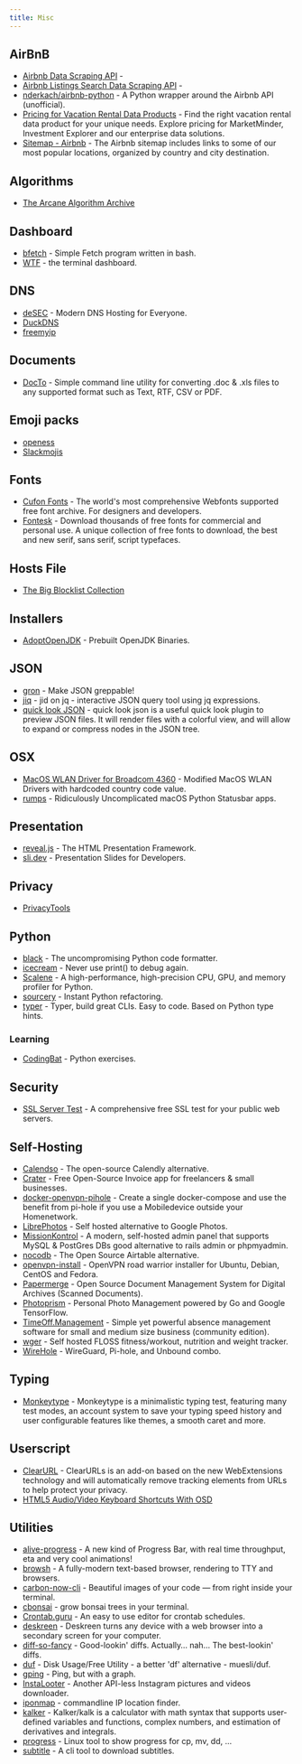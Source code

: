```yaml
---
title: Misc
---
```


## AirBnB
- [Airbnb Data Scraping API](https://www.airbnb.com/sitemaps/v2) -
- [Airbnb Listings Search Data Scraping API](https://www.airbnb.com/sitemaps/v2) -
- [nderkach/airbnb-python](https://www.airbnb.com/sitemaps/v2) - A Python wrapper around the Airbnb API (unofficial).
- [Pricing for Vacation Rental Data Products](https://www.airbnb.com/sitemaps/v2) - Find the right vacation rental data product for your unique needs. Explore pricing for MarketMinder, Investment Explorer and our enterprise data solutions.
- [Sitemap - Airbnb](https://www.airbnb.com/sitemaps/v2) - The Airbnb sitemap includes links to some of our most popular locations, organized by country and city destination.

## Algorithms
- [The Arcane Algorithm Archive](https://www.algorithm-archive.org)

## Dashboard
- [bfetch](https://gitlab.com/nautilor/bfetch) - Simple Fetch program written in bash.
- [WTF](https://wtfutil.com) - the terminal dashboard.

## DNS
- [deSEC](https://desec.io) - Modern DNS Hosting for Everyone.
- [DuckDNS](https://www.duckdns.org)
- [freemyip](https://www.freemyip.com)

## Documents
- [DocTo](https://github.com/tobya/DocTo) - Simple command line utility for converting .doc & .xls files to any supported format such as Text, RTF, CSV or PDF.

## Emoji packs
- [openess](https://emoji.openess.dev)
- [Slackmojis](https://slackmojis.com)

## Fonts
- [Cufon Fonts](https://www.cufonfonts.com/) - The world's most comprehensive Webfonts supported free font archive. For designers and developers.
- [Fontesk](https://fontesk.com/) - Download thousands of free fonts for commercial and personal use. A unique collection of free fonts to download, the best and new serif, sans serif, script typefaces.

## Hosts File
- [The Big Blocklist Collection](https://firebog.net)

## Installers
- [AdoptOpenJDK](https://adoptopenjdk.net) - Prebuilt OpenJDK Binaries.

## JSON
- [gron](https://github.com/tomnomnom/gron) - Make JSON greppable!
- [jiq](https://github.com/fiatjaf/jiq) - jid on jq - interactive JSON query tool using jq expressions.
- [quick look JSON](http://www.sagtau.com/quicklookjson.html) - quick look json is a useful quick look plugin to preview JSON files. It will render files with a colorful view, and will allow to expand or compress nodes in the JSON tree.

## OSX
- [MacOS WLAN Driver for Broadcom 4360](https://github.com/alessandro893/MacOS-WLAN-Driver) - Modified MacOS WLAN Drivers with hardcoded country code value.
- [rumps](https://github.com/jaredks/rumps) - Ridiculously Uncomplicated macOS Python Statusbar apps.

## Presentation
- [reveal.js](https://revealjs.com) - The HTML Presentation Framework.
- [sli.dev](https://sli.dev) - Presentation Slides for Developers.

## Privacy
- [PrivacyTools](https://www.privacytools.io)

## Python
- [black](https://github.com/psf/black) - The uncompromising Python code formatter.
- [icecream](https://github.com/gruns/icecream) - Never use print() to debug again.
- [Scalene](https://github.com/plasma-umass/scalene) - A high-performance, high-precision CPU, GPU, and memory profiler for Python.
- [sourcery](https://sourcery.ai) - Instant Python refactoring.
- [typer](https://github.com/tiangolo/typer) - Typer, build great CLIs. Easy to code. Based on Python type hints.

### Learning
- [CodingBat](https://codingbat.com/python) - Python exercises.


## Security
- [SSL Server Test](https://www.ssllabs.com/ssltest/) - A comprehensive free SSL test for your public web servers.

## Self-Hosting
- [Calendso](https://calendso.com) - The open-source Calendly alternative.
- [Crater](https://craterapp.com) - Free Open-Source Invoice app for freelancers & small businesses.
- [docker-openvpn-pihole](https://github.com/mr-bolle/docker-openvpn-pihole) - Create a single docker-compose and use the benefit from pi-hole if you use a Mobiledevice outside your Homenetwork.
- [LibrePhotos](https://github.com/LibrePhotos/librephotos) - Self hosted alternative to Google Photos.
- [MissionKontrol](https://github.com/Mission-Kontrol/MissionKontrol) - A modern, self-hosted admin panel that supports MySQL & PostGres DBs good alternative to rails admin or phpmyadmin.
- [nocodb](https://github.com/nocodb/nocodb) - The Open Source Airtable alternative.
- [openvpn-install](https://github.com/Nyr/openvpn-install) - OpenVPN road warrior installer for Ubuntu, Debian, CentOS and Fedora.
- [Papermerge](https://github.com/ciur/papermerge) - Open Source Document Management System for Digital Archives (Scanned Documents).
- [Photoprism](https://github.com/photoprism/photoprism) - Personal Photo Management powered by Go and Google TensorFlow.
- [TimeOff.Management](https://github.com/timeoff-management/timeoff-management-application) - Simple yet powerful absence management software for small and medium size business (community edition).
- [wger](https://github.com/wger-project/docker) - Self hosted FLOSS fitness/workout, nutrition and weight tracker.
- [WireHole](https://github.com/IAmStoxe/wirehole) - WireGuard, Pi-hole, and Unbound combo.

## Typing
- [Monkeytype](https://monkeytype.com) - Monkeytype is a minimalistic typing test, featuring many test modes, an account system to save your typing speed history and user configurable features like themes, a smooth caret and more.


## Userscript
- [ClearURL](https://github.com/ClearURLs/Addon/) - ClearURLs is an add-on based on the new WebExtensions technology and will automatically remove tracking elements from URLs to help protect your privacy.
- [HTML5 Audio/Video Keyboard Shortcuts With OSD](https://greasyfork.org/en/scripts/390508-html5-audio-video-keyboard-shortcuts-with-osd)

## Utilities
- [alive-progress](https://github.com/rsalmei/alive-progress) - A new kind of Progress Bar, with real time throughput, eta and very cool animations!
- [browsh](https://github.com/browsh-org/browsh) - A fully-modern text-based browser, rendering to TTY and browsers.
- [carbon-now-cli](https://github.com/mixn/carbon-now-cli) - Beautiful images of your code — from right inside your terminal.
- [cbonsai](https://gitlab.com/jallbrit/cbonsai) - grow bonsai trees in your terminal.
- [Crontab.guru](https://crontab.guru/) - An easy to use editor for crontab schedules.
- [deskreen](https://github.com/pavlobu/deskreen) - Deskreen turns any device with a web browser into a secondary screen for your computer.
- [diff-so-fancy](https://github.com/so-fancy/diff-so-fancy) - Good-lookin' diffs. Actually… nah… The best-lookin' diffs.
- [duf](https://github.com/muesli/duf) - Disk Usage/Free Utility - a better 'df' alternative - muesli/duf.
- [gping](https://github.com/orf/gping) - Ping, but with a graph.
- [InstaLooter](https://github.com/althonos/InstaLooter) - Another API-less Instagram pictures and videos downloader.
- [iponmap](https://github.com/nogizhopaboroda/iponmap) - commandline IP location finder.
- [kalker](https://github.com/PaddiM8/kalker) - Kalker/kalk is a calculator with math syntax that supports user-defined variables and functions, complex numbers, and estimation of derivatives and integrals.
- [progress](https://github.com/Xfennec/progress) - Linux tool to show progress for cp, mv, dd, ...
- [subtitle](https://github.com/ihciah/subtitle) - A cli tool to download subtitles.
